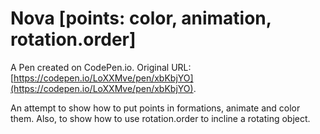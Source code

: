 # Nova [points: color, animation, rotation.order]

A Pen created on CodePen.io. Original URL: [https://codepen.io/LoXXMve/pen/xbKbjYO](https://codepen.io/LoXXMve/pen/xbKbjYO).

An attempt to show how to put points in formations, animate and color them. Also, to show how to use rotation.order to incline a rotating object.
